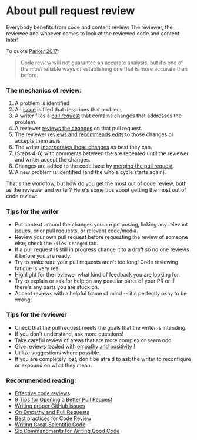 
# About pull request review

Everybody benefits from code and content review: The reviewer, the reviewee and whoever comes to look at the reviewed code and content later!

To quote [Parker 2017](https://peerj.com/preprints/3210v1/):

> Code review will not guarantee an accurate analysis, but it’s one of the most reliable ways of establishing one that is more accurate than before.

### The mechanics of review:

1. A problem is identified
2. An [issue](https://docs.github.com/en/issues/tracking-your-work-with-issues/about-issues) is filed that describes that problem
3. A writer files a [pull request](https://docs.github.com/en/github/collaborating-with-pull-requests/proposing-changes-to-your-work-with-pull-requests/about-pull-requests) that contains changes that addresses the problem.
4. A reviewer [reviews the changes](https://docs.github.com/en/github/collaborating-with-pull-requests/reviewing-changes-in-pull-requests/about-pull-request-reviews) on that pull request.
5. The reviewer [reviews and recommends edits](https://docs.github.com/en/github/collaborating-with-pull-requests/reviewing-changes-in-pull-requests/reviewing-proposed-changes-in-a-pull-request) to those changes or accepts them as is.
6. The writer [incorporates those changes](https://docs.github.com/en/github/collaborating-with-pull-requests/reviewing-changes-in-pull-requests/incorporating-feedback-in-your-pull-request) as best they can.
7. (Steps 4-6) with comments between the are repeated until the reviewer and writer accept the changes.
8. Changes are added to the code base by [merging the pull request](https://docs.github.com/en/github/collaborating-with-pull-requests/incorporating-changes-from-a-pull-request/merging-a-pull-request).
9. A new problem is identified (and the whole cycle starts again).

That's the workflow, but how do you get the most out of code review, both as the reviewer and writer?
Here's some tips about getting the most out of code review:

### Tips for the writer
- Put context around the changes you are proposing, linking any relevant issues, prior pull requests, or relevant code/media.
- Review your own pull request before requesting the review of someone else; check the `Files Changed` tab.
- If a pull request is still in progress change it to a draft so no one reviews it before you are ready.
- Try to make sure your pull requests aren't too long! Code reviewing fatigue is very real.
- Highlight for the reviewer what kind of feedback you are looking for.
- Try to explain or ask for help on any peculiar parts of your PR or if there's any parts you are stuck on.
- Accept reviews with a helpful frame of mind -- it's perfectly okay to be wrong!

### Tips for the reviewer
- Check that the pull request meets the goals that the writer is intending.
- If you don't understand, ask more questions!
- Take careful review of areas that are more complex or seem odd.
- Give reviews loaded with [empathy and positivity](https://slack.engineering/on-empathy-pull-requests/) !
- Utilize suggestions where possible.
- If you are completely lost, don't be afraid to ask the writer to reconfigure or expound on what they mean.

### Recommended reading:  
- [Effective code reviews](https://medium.com/@omarmeky/effective-code-reviews-4bca0da61dcc)
- [9 Tips for Opening a Better Pull Request](https://www.mutuallyhuman.com/blog/9-tips-for-opening-a-better-pull-request/)
- [Writing proper GitHub issues](https://medium.com/nyc-planning-digital/writing-a-proper-github-issue-97427d62a20f)
- [On Empathy and Pull Requests](https://slack.engineering/on-empathy-pull-requests/)
- [Best practices for Code Review](https://smartbear.com/learn/code-review/best-practices-for-peer-code-review/)
- [Writing Great Scientific Code](http://alexanderganderson.github.io/code/2016/10/12/coding_tips.html)
- [Six Commandments for Writing Good Code](https://www.toptal.com/software/six-commandments-of-good-code)
